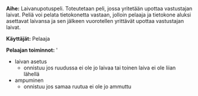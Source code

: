 **Aihe:** Laivanupotuspeli. Toteutetaan peli, jossa yritetään upottaa vastustajan laivat. Peliä voi pelata tietokonetta vastaan, jolloin pelaaja ja tietokone aluksi asettavat laivansa ja sen jälkeen vuorotellen yrittävät upottaa vastustajan laivat.

**Käyttäjät:** Pelaaja

**Pelaajan toiminnot:** '

  * laivan asetus
    * onnistuu jos ruudussa ei ole jo laivaa tai toinen laiva ei ole liian lähellä
  * ampuminen
    * onnistuu jos samaa ruutua ei ole jo ammuttu

